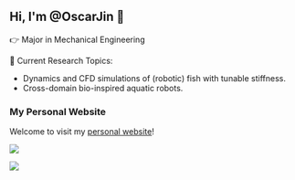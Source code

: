 ## Hi, I'm @OscarJin 👋

👉 Major in Mechanical Engineering

👀 Current Research Topics:
- Dynamics and CFD simulations of (robotic) fish with tunable stiffness.
- Cross-domain bio-inspired aquatic robots.

### My Personal Website
Welcome to visit my [personal website][blog]! 

![](https://github-readme-stats.vercel.app/api?username=OscarJin)


![](https://github-readme-stats.vercel.app/api/top-langs/?username=OscarJin&layout=compact&langs_count=6)


[blog]: https://oscarjin.github.io/
